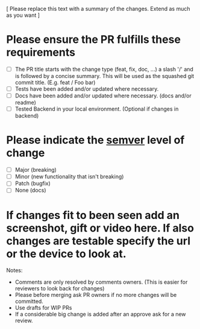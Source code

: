 [ Please replace this text with a summary of the changes. Extend as much as you want ]

# Please ensure the PR fulfills these requirements

- [ ] The PR title starts with the change type (feat, fix, doc, ...) a slash '/' and is followed by a concise summary. This will be used as the squashed git commit title. (E.g. feat / Foo bar)
- [ ] Tests have been added and/or updated where necessary.
- [ ] Docs have been added and/or updated where necessary. (docs and/or readme)
- [ ] Tested Backend in your local environment. (Optional if changes in backend)

# Please indicate the [semver](https://semver.org/ "Semantic Versioning") level of change

- [ ] Major (breaking)
- [ ] Minor (new functionality that isn't breaking)
- [ ] Patch (bugfix)
- [ ] None (docs)

# If changes fit to been seen add an screenshot, gift or video here. If also changes are testable specify the url or the device to look at.

Notes:

- Comments are only resolved by comments owners. (This is easier for reviewers to look back for changes)
- Please before merging ask PR owners if no more changes will be committed.
- Use drafts for WIP PRs
- If a considerable big change is added after an approve ask for a new review.
